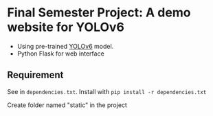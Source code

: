 # Final Semester Project: A demo website for YOLOv6

- Using pre-trained [YOLOv6](https://github.com/meituan/YOLOv6) model.
- Python Flask for web interface

## Requirement
See in `dependencies.txt`. Install with `pip install -r dependencies.txt`

Create folder named "static" in the project
